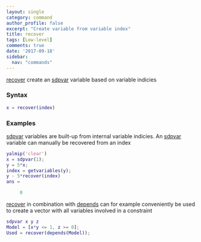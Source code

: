 ```yaml
---
layout: single
category: command
author_profile: false
excerpt: "Create variable from variable index"
title: recover
tags: [Low-level]
comments: true
date: '2017-09-18'
sidebar:
  nav: "commands"
---
```


[recover](/command/recover) create an [sdpvar](/command/sdpvar) variable based on variable indicies

### Syntax

````matlab
x = recover(index)
````

### Examples

[sdpvar](/commad/sdpvar) variables are built-up from internal variable indicies. An [sdpvar](/command/sdpvar) variable can manually be recovered from an index

````matlab
yalmip('clear')
x = sdpvar(1);
y = 5*x;
index = getvariables(y);
y - 5*recover(index)
ans =

     0
````

[recover](/command/recover) in combination with [depends](/command/depends) can for example conveniently be used to create a vector with all variables involved in a constraint

````matlab
sdpvar x y z
Model = [x*y <= 1, z >= 0];
Used = recover(depends(Model));
````


